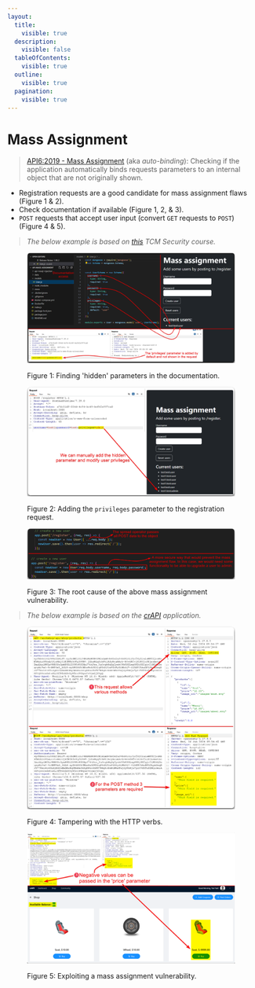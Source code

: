 ```yaml
---
layout:
  title:
    visible: true
  description:
    visible: false
  tableOfContents:
    visible: true
  outline:
    visible: true
  pagination:
    visible: true
---
```


# Mass Assignment

> [API6:2019 - Mass Assignment](https://owasp.org/API-Security/editions/2019/en/0xa6-mass-assignment/) (aka _auto-binding_): Checking if the application automatically binds requests parameters to an internal object that are not originally shown.&#x20;

* Registration requests are a good candidate for mass assignment flaws (Figure 1 & 2).
* Check documentation if available (Figure 1, 2, & 3).
* `POST` requests that accept user input (convert `GET` requests to `POST`) (Figure 4 & 5).

> _The below example is based on_ [_this_](https://academy.tcm-sec.com/p/hacking-apis) _TCM Security course._

<figure><img src="../../../.gitbook/assets/mass_assignment_doc_1.png" alt=""><figcaption><p>Figure 1: Finding 'hidden' parameters in the documentation.</p></figcaption></figure>

<figure><img src="../../../.gitbook/assets/mass_assignment_doc_2.png" alt=""><figcaption><p>Figure 2: Adding the <code>privileges</code> parameter to the registration request.</p></figcaption></figure>

<figure><img src="../../../.gitbook/assets/mass_assignment_doc_3.png" alt=""><figcaption><p>Figure 3: The root cause of the above mass assignment vulnerability.</p></figcaption></figure>

> _The below example is based on the_ [_crAPI_](https://github.com/OWASP/crAPI) _application._

<figure><img src="../../../.gitbook/assets/mass_assignment_crapi_1.png" alt=""><figcaption><p>Figure 4: Tampering with the HTTP verbs.</p></figcaption></figure>

<figure><img src="../../../.gitbook/assets/mass_assignment_crapi_2.png" alt=""><figcaption><p>Figure 5: Exploiting a mass assignment vulnerability.</p></figcaption></figure>
